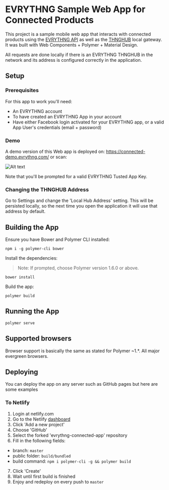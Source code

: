 # EVRYTHNG Sample Web App for Connected Products

This project is a sample mobile web app that interacts with connected products using the [EVRYTHNG API](https://developers.evrythng.com/) as well as the [THNGHUB](https://developers.evrythng.com/docs/thng-hub) local gateway. 
It was built with Web Components + Polymer + Material Design.

All requests are done locally if there is an EVRYTHNG THNGHUB in the network and its address is configured correctly in the application.

## Setup

### Prerequisites
For this app to work you'll need:

- An EVRYTHNG account
- To have created an EVRYTHNG App in your account
- Have either Facebook login activated for your EVRYTHNG app, or a valid App User's credentials (email + password)

### Demo

A demo version of this Web app is deployed on: https://connected-demo.evrythng.com/
or scan:

![Alt text](https://tn.gg/jEXRpN43.qr)

Note that you'll be prompted for a valid EVRYTHNG Tusted App Key.

### Changing the THNGHUB Address

Go to Settings and change the 'Local Hub Address' setting. This will be persisted locally, so the next time you open the application it will use that address by default.

## Building the App

Ensure you have Bower and Polymer CLI installed: 
```
npm i -g polymer-cli bower
```
Install the dependencies:

> Note: If prompted, choose Polymer version 1.6.0 or above.

```
bower install
```
Build the app:
```
polymer build
```

## Running the App

```
polymer serve
```

## Supported browsers
Browser support is basically the same as stated for Polymer ~1.*. All major evergreen browsers.

## Deploying 

You can deploy the app on any server such as GitHub pages but here are some examples

### To Netlify
1. Login at netlify.com
2. Go to the Netlify [dashboard](https://app.netlify.com/)
3. Click 'Add a new project'
4. Choose 'GitHub'
5. Select the forked 'evrythng-connected-app' repository
6. Fill in the following fields: 
  - branch: `master` 
  - public folder: `build/bundled`
  - build command: `npm i polymer-cli -g && polymer build`
7. Click 'Create'
8. Wait until first build is finished
9. Enjoy and redeploy on every push to `master`


